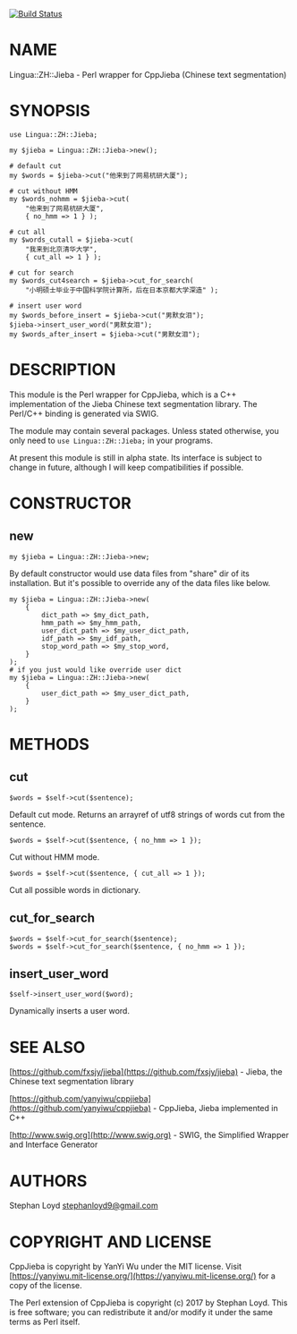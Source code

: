 [![Build Status](https://travis-ci.org/stphnlyd/perl5-jieba.svg?branch=master)](https://travis-ci.org/stphnlyd/perl5-jieba)

# NAME

Lingua::ZH::Jieba - Perl wrapper for CppJieba (Chinese text segmentation)

# SYNOPSIS

    use Lingua::ZH::Jieba;
    
    my $jieba = Lingua::ZH::Jieba->new();

    # default cut
    my $words = $jieba->cut("他来到了网易杭研大厦");

    # cut without HMM
    my $words_nohmm = $jieba->cut(
        "他来到了网易杭研大厦",
        { no_hmm => 1 } );

    # cut all
    my $words_cutall = $jieba->cut(
        "我来到北京清华大学",
        { cut_all => 1 } );

    # cut for search
    my $words_cut4search = $jieba->cut_for_search(
        "小明硕士毕业于中国科学院计算所，后在日本京都大学深造" );

    # insert user word
    my $words_before_insert = $jieba->cut("男默女泪");
    $jieba->insert_user_word("男默女泪");
    my $words_after_insert = $jieba->cut("男默女泪");

# DESCRIPTION

This module is the Perl wrapper for CppJieba, which is a C++ implementation of
the Jieba Chinese text segmentation library. The Perl/C++ binding is generated
via SWIG. 

The module may contain several packages. Unless stated otherwise, you only
need to `use Lingua::ZH::Jieba;` in your programs.

At present this module is still in alpha state. Its interface is subject to
change in future, although I will keep compatibilities if possible.

# CONSTRUCTOR

## new

    my $jieba = Lingua::ZH::Jieba->new;

By default constructor would use data files from "share" dir of its
installation. But it's possible to override any of the data files like below.

    my $jieba = Lingua::ZH::Jieba->new(
        {
            dict_path => $my_dict_path,
            hmm_path => $my_hmm_path,
            user_dict_path => $my_user_dict_path,
            idf_path => $my_idf_path,
            stop_word_path => $my_stop_word,
        }
    );
    # if you just would like override user dict 
    my $jieba = Lingua::ZH::Jieba->new(
        {
            user_dict_path => $my_user_dict_path,
        }
    );

# METHODS

## cut

    $words = $self->cut($sentence);

Default cut mode. Returns an arrayref of utf8 strings of words cut from
the sentence.

    $words = $self->cut($sentence, { no_hmm => 1 });

Cut without HMM mode.

    $words = $self->cut($sentence, { cut_all => 1 });

Cut all possible words in dictionary.

## cut\_for\_search

    $words = $self->cut_for_search($sentence);
    $words = $self->cut_for_search($sentence, { no_hmm => 1 });

## insert\_user\_word

    $self->insert_user_word($word);

Dynamically inserts a user word.

# SEE ALSO

[https://github.com/fxsjy/jieba](https://github.com/fxsjy/jieba) - Jieba, the Chinese text segmentation
library

[https://github.com/yanyiwu/cppjieba](https://github.com/yanyiwu/cppjieba) - CppJieba, Jieba implemented in C++

[http://www.swig.org](http://www.swig.org) - SWIG, the Simplified Wrapper and Interface Generator

# AUTHORS

Stephan Loyd <stephanloyd9@gmail.com>

# COPYRIGHT AND LICENSE

CppJieba is copyright by YanYi Wu under the MIT license. Visit
[https://yanyiwu.mit-license.org/](https://yanyiwu.mit-license.org/) for a copy of the license.

The Perl extension of CppJieba is copyright (c) 2017 by Stephan Loyd.
This is free software; you can redistribute it and/or modify it under the
same terms as Perl itself.
